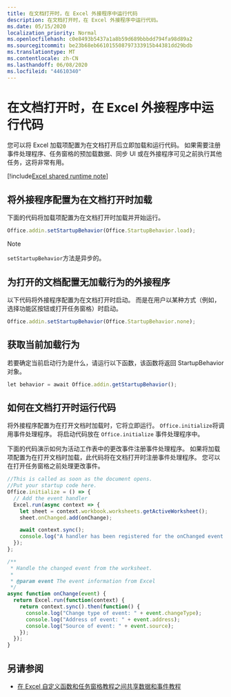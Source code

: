 ```yaml
---
title: 在文档打开时，在 Excel 外接程序中运行代码
description: 在文档打开时，在 Excel 外接程序中运行代码。
ms.date: 05/15/2020
localization_priority: Normal
ms.openlocfilehash: c0e8493b5437a1a8b59d689bbbdd794fa98d89a2
ms.sourcegitcommit: be23b68eb661015508797333915b44381dd29bdb
ms.translationtype: MT
ms.contentlocale: zh-CN
ms.lasthandoff: 06/08/2020
ms.locfileid: "44610340"
---
```

# <a name="run-code-in-your-excel-add-in-when-the-document-opens"></a>在文档打开时，在 Excel 外接程序中运行代码

您可以将 Excel 加载项配置为在文档打开后立即加载和运行代码。 如果需要注册事件处理程序、任务窗格的预加载数据、同步 UI 或在外接程序可见之前执行其他任务，这将非常有用。

[!include[Excel shared runtime note](../includes/note-requires-shared-runtime.md)]

## <a name="configure-your-add-in-to-load-when-the-document-opens"></a>将外接程序配置为在文档打开时加载

下面的代码将加载项配置为在文档打开时加载并开始运行。

```JavaScript
Office.addin.setStartupBehavior(Office.StartupBehavior.load);
```

> [!NOTE]
> `setStartupBehavior`方法是异步的。

## <a name="configure-your-add-in-for-no-load-behavior-on-document-open"></a>为打开的文档配置无加载行为的外接程序

以下代码将外接程序配置为在文档打开时启动。 而是在用户以某种方式（例如，选择功能区按钮或打开任务窗格）时启动。

```JavaScript
Office.addin.setStartupBehavior(Office.StartupBehavior.none);
```

## <a name="get-the-current-load-behavior"></a>获取当前加载行为

若要确定当前启动行为是什么，请运行以下函数，该函数将返回 StartupBehavior 对象。

```JavaScript
let behavior = await Office.addin.getStartupBehavior();
```

## <a name="how-to-run-code-when-the-document-opens"></a>如何在文档打开时运行代码

将外接程序配置为在打开文档时加载时，它将立即运行。 `Office.initialize`将调用事件处理程序。 将启动代码放在 `Office.initialize` 事件处理程序中。

下面的代码演示如何为活动工作表中的更改事件注册事件处理程序。 如果将加载项配置为在打开文档时加载，此代码将在文档打开时注册事件处理程序。 您可以在打开任务窗格之前处理更改事件。


```JavaScript
//This is called as soon as the document opens.
//Put your startup code here.
Office.initialize = () => {
  // Add the event handler
  Excel.run(async context => {
    let sheet = context.workbook.worksheets.getActiveWorksheet();
    sheet.onChanged.add(onChange);

    await context.sync();
    console.log("A handler has been registered for the onChanged event.");
  });
};

/**
 * Handle the changed event from the worksheet.
 *
 * @param event The event information from Excel
 */
async function onChange(event) {
  return Excel.run(function(context) {
    return context.sync().then(function() {
      console.log("Change type of event: " + event.changeType);
      console.log("Address of event: " + event.address);
      console.log("Source of event: " + event.source);
    });
  });
}

```

## <a name="see-also"></a>另请参阅

- [在 Excel 自定义函数和任务窗格教程之间共享数据和事件教程](../tutorials/share-data-and-events-between-custom-functions-and-the-task-pane-tutorial.md)